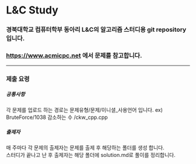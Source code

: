 # L&C Study

### 경북대학교 컴퓨터학부 동아리 L&C의 알고리즘 스터디용 git repository 입니다. 
###  https://www.acmicpc.net 에서 문제를 참고합니다.

---
### 제출 요령
##### 공통사항
각 문제를 업로드 하는 경로는 문제유형/문제/이니셜_사용언어 입니다. 
ex) BruteForce/1038 감소하는 수 /ckw_cpp.cpp  

##### 출제자
매 주마다 각 문제의 출제자는 문제를 출제 후 해당하는 폴더를 생성 합니다.  
스터디가 끝나고 난 후 출제자는 해당 폴더에 solution.md로 풀이를 정리합니다. 
